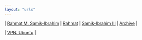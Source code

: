 ```yaml
---
layout: "urls"
---
```


| [Rahmat M. Samik-Ibrahim](https://rahmatm.samik-ibrahim.vlsm.org/) | [Rahmat](https://rahmat.vlsm.org) | [Samik-Ibrahim III](http://samikibrahim3.vlsm.org/) | [Archive](http://rms46.vlsm.org/) |

| [VPN: Ubuntu](https://www.digitalocean.com/community/tutorials/how-to-set-up-and-configure-an-openvpn-server-on-ubuntu-20-04) |

